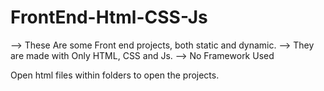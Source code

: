 # FrontEnd-Html-CSS-Js
--> These Are some Front end projects, both static and dynamic. --> They are made with Only HTML, CSS and Js. --> No Framework Used

Open html files within folders to open the projects.
